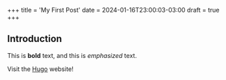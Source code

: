 +++
title = 'My First Post'
date = 2024-01-16T23:00:03-03:00
draft = true
+++

## Introduction

This is **bold** text, and this is _emphasized_ text.

Visit the [Hugo](https://gohugo.io) website!
